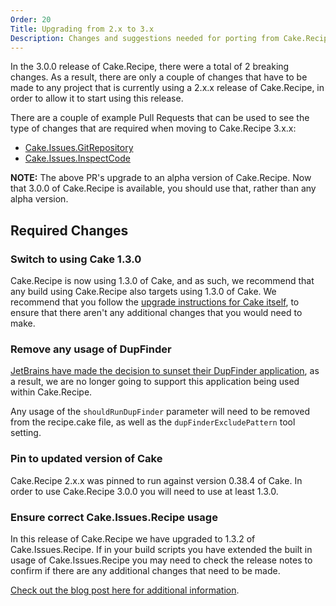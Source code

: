 ```yaml
---
Order: 20
Title: Upgrading from 2.x to 3.x
Description: Changes and suggestions needed for porting from Cake.Recipe 2.x to 3.x
---
```


In the 3.0.0 release of Cake.Recipe, there were a total of 2 breaking changes.  As a result, there are only a couple of changes that have to be made to any project that is currently using a 2.x.x release of Cake.Recipe, in order to allow it to start using this release.

There are a couple of example Pull Requests that can be used to see the type of changes that are required when moving to Cake.Recipe 3.x.x:

- [Cake.Issues.GitRepository](https://github.com/cake-contrib/Cake.Issues.GitRepository/pull/139/files)
- [Cake.Issues.InspectCode](https://github.com/cake-contrib/Cake.Issues.InspectCode/pull/201/files)

**NOTE:** The above PR's upgrade to an alpha version of Cake.Recipe.  Now that 3.0.0 of Cake.Recipe is available, you should use that, rather than any alpha version.

## Required Changes

### Switch to using Cake 1.3.0

Cake.Recipe is now using 1.3.0 of Cake, and as such, we recommend that any build using Cake.Recipe also targets using 1.3.0 of Cake.  We recommend that you follow the [upgrade instructions for Cake itself](https://cakebuild.net/docs/getting-started/upgrade#cake-0.38.x-to-cake-1.0.0), to ensure that there aren't any additional changes that you would need to make.

### Remove any usage of DupFinder

[JetBrains have made the decision to sunset their DupFinder application](https://blog.jetbrains.com/dotnet/2021/08/12/sunsetting-dupfinder-command-line-tool/), as a result, we are no longer going to support this application being used within Cake.Recipe.

Any usage of the `shouldRunDupFinder` parameter will need to be removed from the recipe.cake file, as well as the `dupFinderExcludePattern` tool setting.

### Pin to updated version of Cake

Cake.Recipe 2.x.x was pinned to run against version 0.38.4 of Cake.  In order to use Cake.Recipe 3.0.0 you will need to use at least 1.3.0.

### Ensure correct Cake.Issues.Recipe usage

In this release of Cake.Recipe we have upgraded to 1.3.2 of Cake.Issues.Recipe. If in your build scripts you have extended the built in usage of Cake.Issues.Recipe you may need to check the release notes to confirm if there are any additional changes that need to be made.

[Check out the blog post here for additional information](https://cakeissues.net/news/cake-issues-v1.0.0-released).
